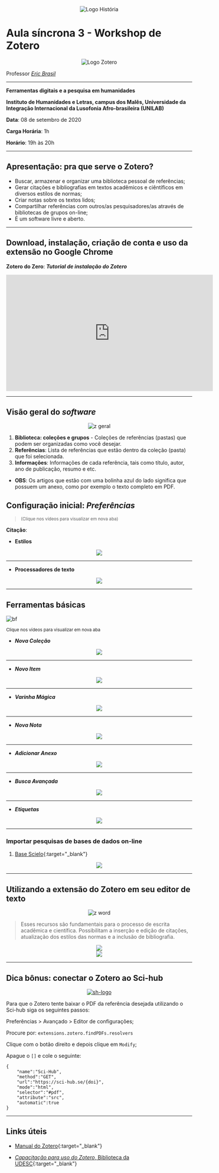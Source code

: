 <div align="center"><img src="imagens/banner1.png" alt="Logo História" title="Logotipo do Curso de História, BA, UNILAB"/></div>

# Aula síncrona 3 - Workshop de Zotero
<div align="center"><img src="imagens/Zotero-Logo.wine.png" alt="Logo Zotero" title="Logotipo do Zotero"/></div>

Professor [_Eric Brasil_](https://ericbrasiln.github.io)

---

**Ferramentas digitais e a pesquisa em humanidades**

**Instituto de Humanidades e Letras, campus dos Malês, Universidade da Integração Internacional da Lusofonia Afro-brasileira (UNILAB)**

**Data**: 08 de setembro de 2020

**Carga Horária**: 1h

**Horário**: 19h às 20h

---


## Apresentação: pra que serve o Zotero?

- Buscar, armazenar e organizar uma biblioteca pessoal de referências;
- Gerar citações e bibliografias em textos acadêmicos e ciêntíficos em diversos estilos de normas;
- Criar notas sobre os textos lidos;
- Compartilhar referências com outros/as pesquisadores/as através de bibliotecas de grupos on-line;
- É um software livre e aberto.

---

## Download, instalação, criação de conta e uso da extensão no Google Chrome

**Zotero do Zero**: ***Tutorial de instalação do Zotero***

<iframe width="560" height="315" src="https://www.youtube.com/embed/CPdhyKboKC0" frameborder="0" allow="accelerometer; autoplay; encrypted-media; gyroscope; picture-in-picture" allowfullscreen></iframe>

---

## Visão geral do _software_

<div align="center"><img src="imagens/z-1.jpg" alt="z geral" title="Print da tela inicial do Zotero"/></div>

1. **Biblioteca: coleções e grupos** - Coleções de referências (pastas) que podem ser organizadas como você desejar.
2. **Referências**: Lista de referências que estão dentro da coleção (pasta) que foi selecionada.
3. **Informações**: Informações de cada referência, tais como título, autor, ano de publicação,  resumo e etc.
- **OBS**: Os artigos que estão com uma bolinha azul do lado significa que possuem um anexo, como por exemplo o texto completo em PDF.

## Configuração inicial: _Preferências_
><small>(Clique nos vídeos para visualizar em nova aba)</small>

**Citação**:

- **Estilos**

<a href="gifs/zt-p.gif" target="_blank">
<div align="center"><img src="gifs/zt-p.gif"/></div>
</a>

---

- **Processadores de texto**

<a href="gifs/zt-p2.gif" target="_blank">
<div align="center"><img src="gifs/zt-p2.gif"/></div>
</a>

---

## Ferramentas básicas
![bf](imagens/zt-bf.png)

<small>Clique nos vídeos para visualizar em nova aba</small>

- ***Nova Coleção***

<a href="gifs/zt-nc.gif" target="_blank">
<div align="center"><img src="gifs/zt-nc.gif"/></div>
</a>

---

- ***Novo Item***

<a href="gifs/zt-ni.gif" target="_blank">
<div align="center"><img src="gifs/zt-ni.gif"/></div>
</a>

---

- ***Varinha Mágica***

<a href="gifs/zt-vm.gif" target="_blank">
<div align="center"><img src="gifs/zt-vm.gif"/></div>
</a>

---

- ***Nova Nota***

<a href="gifs/zt-nn.gif" target="_blank">
<div align="center"><img src="gifs/zt-nn.gif"/></div>
</a>

---

- ***Adicionar Anexo***

<a href="gifs/zt-an.gif" target="_blank">
<div align="center"><img src="gifs/zt-an.gif"/></div>
</a>

---

- ***Busca Avançada***

<a href="gifs/zt-bu.gif" target="_blank">
<div align="center"><img src="gifs/zt-bu.gif"/></div>
</a>

---

- ***Etiquetas***

<a href="gifs/zt-tags.gif" target="_blank">
<div align="center"><img src="gifs/zt-tags.gif"/></div>
</a>

---

### Importar pesquisas de bases de dados on-line
1. [Base Scielo](http://www.scielo.org){:target="_blank"}

<a href="gifs/zt-scielo.gif" target="_blank">
<div align="center"><img src="gifs/zt-scielo.gif"/></div>
</a>

---

## Utilizando a extensão do Zotero em seu editor de texto

<div align="center"><img src="imagens/zt-w2.png" alt="z word" title="Print das ferramentas do Zotero no Word"/></div>

>Esses recursos são fundamentais para o processo de escrita acadêmica e científica. Possibilitam a inserção e edição de citações, atualização dos estilos das normas e a inclusão de bibliografia.


<a href="gifs/zt-w1.mp4" target="_blank">
<div align="center"><img src="gifs/zt-w1.gif"/></div>
</a>

<a href="gifs/zt-w2.mp4" target="_blank">
<div align="center"><img src="gifs/zt-w2.gif"/></div>
</a>

---

## Dica bônus: conectar o Zotero ao Sci-hub

<a href="https://sci-hub.se/">
<div align="center"><img src="imagens/sh-logo.png" alt="sh-logo" title="Logo do Sci-hub"/></div>
</a>

Para que o Zotero tente baixar o PDF da referência desejada utilizando o Sci-hub siga os seguintes passos:

Preferências > Avançado > Editor de configurações;

Procure por:
`extensions.zotero.findPDFs.resolvers`

Clique com o botão direito e depois clique em `Modify`;

Apague o `[]` e cole o seguinte:
~~~
{
    "name":"Sci-Hub",
    "method":"GET",
    "url":"https://sci-hub.se/{doi}",
    "mode":"html",
    "selector":"#pdf",
    "attribute":"src",
    "automatic":true
}
~~~


---

## Links úteis
* [Manual do Zotero](textos/SIMONINI-zotero.pdf){:target="_blank"}

* [_Capacitação para uso do Zotero_, Biblioteca da UDESC](https://www.youtube.com/watch?v=aJnKjsFCva0){:target="_blank"}
